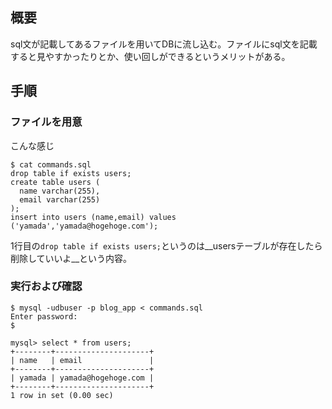 ## 概要
sql文が記載してあるファイルを用いてDBに流し込む。ファイルにsql文を記載すると見やすかったりとか、使い回しができるというメリットがある。

## 手順
### ファイルを用意
こんな感じ

```
$ cat commands.sql
drop table if exists users;
create table users (
  name varchar(255),
  email varchar(255)
);
insert into users (name,email) values ('yamada','yamada@hogehoge.com');
```

1行目の`drop table if exists users;`というのは__usersテーブルが存在したら削除していいよ__という内容。


### 実行および確認

```
$ mysql -udbuser -p blog_app < commands.sql
Enter password:
$
```

```
mysql> select * from users;
+--------+---------------------+
| name   | email               |
+--------+---------------------+
| yamada | yamada@hogehoge.com |
+--------+---------------------+
1 row in set (0.00 sec)
```


